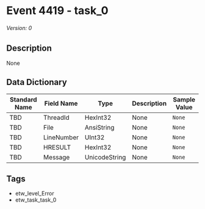 # Event 4419 - task_0
###### Version: 0

## Description
None

## Data Dictionary
|Standard Name|Field Name|Type|Description|Sample Value|
|---|---|---|---|---|
|TBD|ThreadId|HexInt32|None|`None`|
|TBD|File|AnsiString|None|`None`|
|TBD|LineNumber|UInt32|None|`None`|
|TBD|HRESULT|HexInt32|None|`None`|
|TBD|Message|UnicodeString|None|`None`|

## Tags
* etw_level_Error
* etw_task_task_0